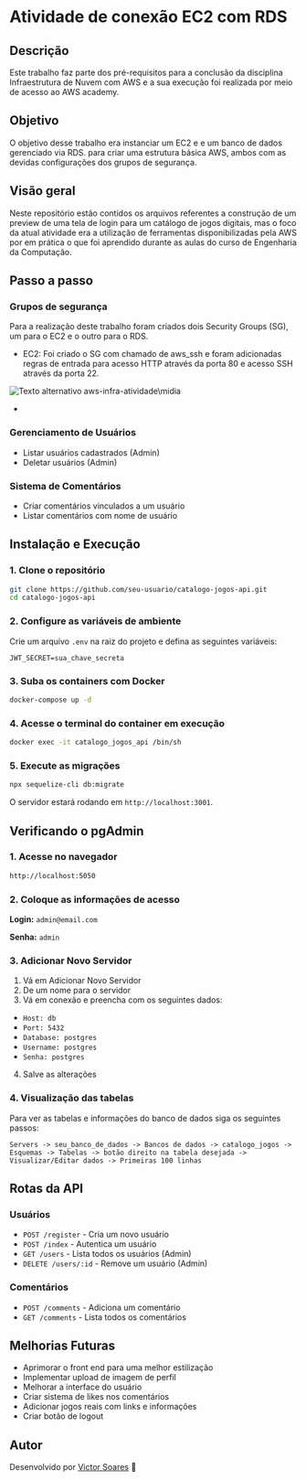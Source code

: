 # Atividade de conexão EC2 com RDS

## Descrição

Este trabalho faz parte dos pré-requisitos para a conclusão da disciplina Infraestrutura de Nuvem com AWS e a sua execução foi realizada por meio de acesso ao AWS academy.

## Objetivo

O objetivo desse trabalho era instanciar um EC2 e e um banco de dados gerenciado via RDS. para criar uma estrutura básica AWS, ambos com as devidas configurações dos grupos de segurança.

## Visão geral

Neste repositório estão contidos os arquivos referentes a construção de um preview de uma tela de login para um catálogo de jogos digitais, mas o foco da atual atividade era a utilização de ferramentas disponibilizadas pela AWS por em prática o que foi aprendido durante as aulas do curso de Engenharia da Computação.



## Passo a passo

### **Grupos de segurança**

Para a realização deste trabalho foram criados dois Security Groups (SG), um para o EC2 e o outro para o RDS.
- EC2: Foi criado o SG com chamado de aws_ssh e foram adicionadas regras de entrada para acesso HTTP através da porta 80 e acesso SSH através da porta 22.

![Texto alternativo](aws-infra-atividade/midia/aws_ssh.png)
aws-infra-atividade\midia

- 
### **Gerenciamento de Usuários**

- Listar usuários cadastrados (Admin)
- Deletar usuários (Admin)

### **Sistema de Comentários**

- Criar comentários vinculados a um usuário
- Listar comentários com nome de usuário

## Instalação e Execução

### **1. Clone o repositório**

```bash
git clone https://github.com/seu-usuario/catalogo-jogos-api.git
cd catalogo-jogos-api
```

### **2. Configure as variáveis de ambiente**

Crie um arquivo `.env` na raiz do projeto e defina as seguintes variáveis:

```env
JWT_SECRET=sua_chave_secreta
```

### **3. Suba os containers com Docker**

```bash
docker-compose up -d
```

### **4. Acesse o terminal do container em execução**

```bash
docker exec -it catalogo_jogos_api /bin/sh
```

### **5. Execute as migrações**

```bash
npx sequelize-cli db:migrate
```

O servidor estará rodando em `http://localhost:3001`.

## Verificando o pgAdmin

### **1. Acesse no navegador**

```bash
http://localhost:5050
```
### **2. Coloque as informações de acesso**

**Login:** `admin@email.com`

**Senha:** `admin`

### **3. Adicionar Novo Servidor**

 1) Vá em Adicionar Novo Servidor
 2) De um nome para o servidor
 3) Vá em conexão e preencha com os seguintes dados:

- `Host: db`
- `Port: 5432`
- `Database: postgres`
- `Username: postgres`
- `Senha: postgres`
  
 4) Salve as alterações
 
### **4. Visualização das tabelas**

Para ver as tabelas e informações do banco de dados siga os seguintes passos:

`Servers -> seu_banco_de_dados -> Bancos de dados -> catalogo_jogos -> Esquemas -> Tabelas -> botão direito na tabela desejada -> Visualizar/Editar dados -> Primeiras 100 linhas`
 
## Rotas da API

### **Usuários**

- `POST /register` - Cria um novo usuário
- `POST /index` - Autentica um usuário
- `GET /users` - Lista todos os usuários (Admin)
- `DELETE /users/:id` - Remove um usuário (Admin)

### **Comentários**

- `POST /comments` - Adiciona um comentário
- `GET /comments` - Lista todos os comentários

## Melhorias Futuras

- Aprimorar o front end para uma melhor estilização
- Implementar upload de imagem de perfil
- Melhorar a interface do usuário
- Criar sistema de likes nos comentários
- Adicionar jogos reais com links e informações
- Criar botão de logout

## Autor

Desenvolvido por [Victor Soares](https://github.com/vicares) 🚀
